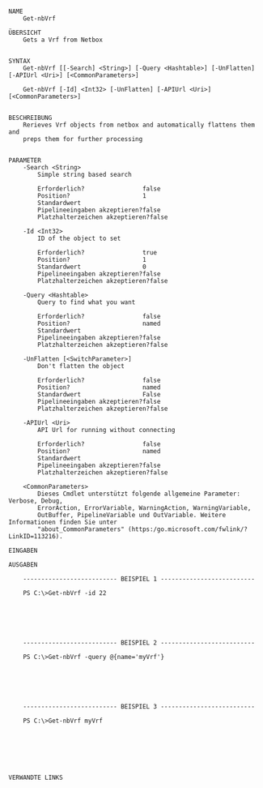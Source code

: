 ﻿```

NAME
    Get-nbVrf
    
ÜBERSICHT
    Gets a Vrf from Netbox
    
    
SYNTAX
    Get-nbVrf [[-Search] <String>] [-Query <Hashtable>] [-UnFlatten] [-APIUrl <Uri>] [<CommonParameters>]
    
    Get-nbVrf [-Id] <Int32> [-UnFlatten] [-APIUrl <Uri>] [<CommonParameters>]
    
    
BESCHREIBUNG
    Rerieves Vrf objects from netbox and automatically flattens them and
    preps them for further processing
    

PARAMETER
    -Search <String>
        Simple string based search
        
        Erforderlich?                false
        Position?                    1
        Standardwert                 
        Pipelineeingaben akzeptieren?false
        Platzhalterzeichen akzeptieren?false
        
    -Id <Int32>
        ID of the object to set
        
        Erforderlich?                true
        Position?                    1
        Standardwert                 0
        Pipelineeingaben akzeptieren?false
        Platzhalterzeichen akzeptieren?false
        
    -Query <Hashtable>
        Query to find what you want
        
        Erforderlich?                false
        Position?                    named
        Standardwert                 
        Pipelineeingaben akzeptieren?false
        Platzhalterzeichen akzeptieren?false
        
    -UnFlatten [<SwitchParameter>]
        Don't flatten the object
        
        Erforderlich?                false
        Position?                    named
        Standardwert                 False
        Pipelineeingaben akzeptieren?false
        Platzhalterzeichen akzeptieren?false
        
    -APIUrl <Uri>
        API Url for running without connecting
        
        Erforderlich?                false
        Position?                    named
        Standardwert                 
        Pipelineeingaben akzeptieren?false
        Platzhalterzeichen akzeptieren?false
        
    <CommonParameters>
        Dieses Cmdlet unterstützt folgende allgemeine Parameter: Verbose, Debug,
        ErrorAction, ErrorVariable, WarningAction, WarningVariable,
        OutBuffer, PipelineVariable und OutVariable. Weitere Informationen finden Sie unter 
        "about_CommonParameters" (https:/go.microsoft.com/fwlink/?LinkID=113216). 
    
EINGABEN
    
AUSGABEN
    
    -------------------------- BEISPIEL 1 --------------------------
    
    PS C:\>Get-nbVrf -id 22
    
    
    
    
    
    
    -------------------------- BEISPIEL 2 --------------------------
    
    PS C:\>Get-nbVrf -query @{name='myVrf'}
    
    
    
    
    
    
    -------------------------- BEISPIEL 3 --------------------------
    
    PS C:\>Get-nbVrf myVrf
    
    
    
    
    
    
    
VERWANDTE LINKS



```

